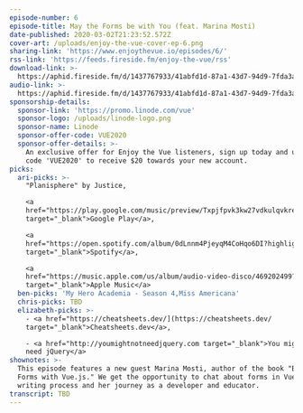 ```yaml
---
episode-number: 6
episode-title: May the Forms be with You (feat. Marina Mosti)
date-published: 2020-03-02T21:23:52.572Z
cover-art: /uploads/enjoy-the-vue-cover-ep-6.png
sharing-link: 'https://www.enjoythevue.io/episodes/6/'
rss-link: 'https://feeds.fireside.fm/enjoy-the-vue/rss'
download-link: >-
  https://aphid.fireside.fm/d/1437767933/41abfd1d-87a1-43d7-94d9-7fda3a5120e1/ebea7a82-444b-4511-8e5f-be7d3b459a0e.mp3
audio-link: >-
  https://aphid.fireside.fm/d/1437767933/41abfd1d-87a1-43d7-94d9-7fda3a5120e1/ebea7a82-444b-4511-8e5f-be7d3b459a0e.mp3
sponsorship-details:
  sponsor-link: 'https://promo.linode.com/vue'
  sponsor-logo: /uploads/linode-logo.png
  sponsor-name: Linode
  sponsor-offer-code: VUE2020
  sponsor-offer-details: >-
    An exclusive offer for Enjoy the Vue listeners, sign up today and use promo
    code 'VUE2020' to receive $20 towards your new account.
picks:
  ari-picks: >-
    "Planisphere" by Justice,

    <a
    href="https://play.google.com/music/preview/Txpjfpvk3kw27vdkulqvkremgcy?play=1"
    target="_blank">Google Play</a>,

    <a
    href="https://open.spotify.com/album/0dLnnm4PjeyqM4CoHqo6DI?highlight=spotify:track:18IARgL5t0TkfCvARd8Ndn"
    target="_blank">Spotify</a>,

    <a
    href="https://music.apple.com/us/album/audio-video-disco/469202499?i=469202552&ign-gact=3&ls=1"
    target="_blank">Apple Music</a>
  ben-picks: 'My Hero Academia - Season 4,Miss Americana'
  chris-picks: TBD
  elizabeth-picks: >-
    - <a href="https://cheatsheets.dev/](https://cheatsheets.dev/
    target="_blank">Cheatsheets.dev</a>,

    - <a href="http://youmightnotneedjquery.com target="_blank">You might not
    need jQuery</a>
shownotes: >-
  This episode features a new guest Marina Mosti, author of the book "Build
  Forms with Vue.js." We get the opportunity to chat about forms in Vue, her
  writing process and her journey as a developer and educator.
transcript: TBD
---
```


